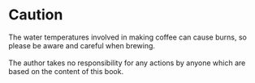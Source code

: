 # Caution

<div class="alert alert-danger">
<p>
The water temperatures involved in making coffee can cause
burns, so please be aware and careful when brewing.<br><br>
The author takes no responsibility for any actions by anyone which are
based on the content of this book.
</p>
</div>
